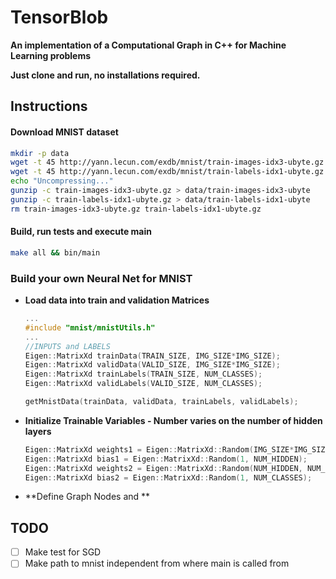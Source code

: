 # TensorBlob

**An implementation of a Computational Graph in C++ for Machine Learning problems**

**Just clone and run, no installations required.**


## Instructions

#### Download MNIST dataset
```bash
mkdir -p data
wget -t 45 http://yann.lecun.com/exdb/mnist/train-images-idx3-ubyte.gz -q --show-progress
wget -t 45 http://yann.lecun.com/exdb/mnist/train-labels-idx1-ubyte.gz -q --show-progress
echo "Uncompressing..."
gunzip -c train-images-idx3-ubyte.gz > data/train-images-idx3-ubyte
gunzip -c train-labels-idx1-ubyte.gz > data/train-labels-idx1-ubyte
rm train-images-idx3-ubyte.gz train-labels-idx1-ubyte.gz
```

#### Build, run tests and execute main
```bash
make all && bin/main
```

### Build your own Neural Net for MNIST

* **Load data into train and validation Matrices**
    ```C++
    ...
    #include "mnist/mnistUtils.h"
    ...
    //INPUTS and LABELS
    Eigen::MatrixXd trainData(TRAIN_SIZE, IMG_SIZE*IMG_SIZE);
    Eigen::MatrixXd validData(VALID_SIZE, IMG_SIZE*IMG_SIZE);
    Eigen::MatrixXd trainLabels(TRAIN_SIZE, NUM_CLASSES);
    Eigen::MatrixXd validLabels(VALID_SIZE, NUM_CLASSES);

    getMnistData(trainData, validData, trainLabels, validLabels);
    ```

* **Initialize Trainable Variables - Number varies on the number of hidden layers**
    ```C++
    Eigen::MatrixXd weights1 = Eigen::MatrixXd::Random(IMG_SIZE*IMG_SIZE, NUM_HIDDEN);
    Eigen::MatrixXd bias1 = Eigen::MatrixXd::Random(1, NUM_HIDDEN);
    Eigen::MatrixXd weights2 = Eigen::MatrixXd::Random(NUM_HIDDEN, NUM_CLASSES);
    Eigen::MatrixXd bias2 = Eigen::MatrixXd::Random(1, NUM_CLASSES);
    ```
* **Define Graph Nodes and **

## TODO

* [ ] Make test for SGD
* [ ] Make path to mnist independent from where main is called from 
